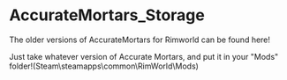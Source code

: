 # AccurateMortars_Storage
The older versions of AccurateMortars for Rimworld can be found here!

Just take whatever version of Accurate Mortars, and put it in your "Mods" folder!(Steam\steamapps\common\RimWorld\Mods)
